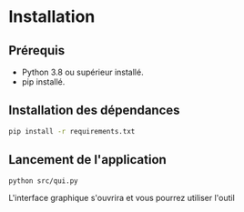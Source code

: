 # Installation

## Prérequis

- Python 3.8 ou supérieur installé.
- pip installé.

## Installation des dépendances

```bash
pip install -r requirements.txt
```

## Lancement de l'application

```bash
python src/qui.py
```
L'interface graphique s'ouvrira et vous pourrez utiliser l'outil
